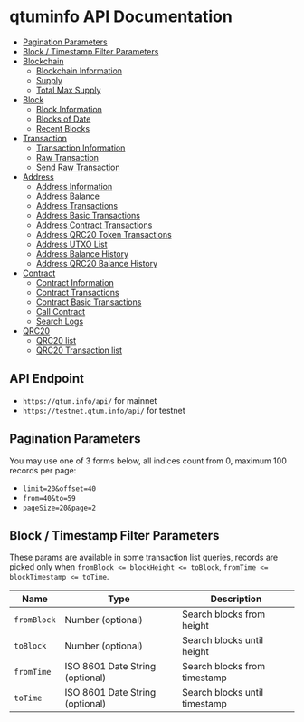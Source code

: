# qtuminfo API Documentation

* [Pagination Parameters](#pagination-parameters)
* [Block / Timestamp Filter Parameters](#block--timestamp-filter-parameters)
* [Blockchain](https://github.com/qtumproject/qtuminfo-api/blob/master/doc/blockchain.md)
  * [Blockchain Information](https://github.com/qtumproject/qtuminfo-api/blob/master/doc/blockchain.md#Blockchain-Information)
  * [Supply](https://github.com/qtumproject/qtuminfo-api/blob/master/doc/blockchain.md#Supply)
  * [Total Max Supply](https://github.com/qtumproject/qtuminfo-api/blob/master/doc/blockchain.md#Total-Max-Supply)
* [Block](https://github.com/qtumproject/qtuminfo-api/blob/master/doc/block.md)
  * [Block Information](https://github.com/qtumproject/qtuminfo-api/blob/master/doc/block.md#Block-Information)
  * [Blocks of Date](https://github.com/qtumproject/qtuminfo-api/blob/master/doc/block.md#Blocks-of-Date)
  * [Recent Blocks](https://github.com/qtumproject/qtuminfo-api/blob/master/doc/block.md#Recent-Blocks)
* [Transaction](https://github.com/qtumproject/qtuminfo-api/blob/master/doc/block.md)
  * [Transaction Information](https://github.com/qtumproject/qtuminfo-api/blob/master/doc/block.md#Transaction-Information)
  * [Raw Transaction](https://github.com/qtumproject/qtuminfo-api/blob/master/doc/block.md#Raw-Transaction)
  * [Send Raw Transaction](https://github.com/qtumproject/qtuminfo-api/blob/master/doc/block.md#Send-Raw-Transaction)
* [Address](https://github.com/qtumproject/qtuminfo-api/blob/master/doc/address.md)
  * [Address Information](https://github.com/qtumproject/qtuminfo-api/blob/master/doc/address.md#Address-Information)
  * [Address Balance](https://github.com/qtumproject/qtuminfo-api/blob/master/doc/address.md#Address-Balance)
  * [Address Transactions](https://github.com/qtumproject/qtuminfo-api/blob/master/doc/address.md#Address-Transactions)
  * [Address Basic Transactions](https://github.com/qtumproject/qtuminfo-api/blob/master/doc/address.md#Address-Basic-Transactions)
  * [Address Contract Transactions](https://github.com/qtumproject/qtuminfo-api/blob/master/doc/address.md#Address-Contract-Transactions)
  * [Address QRC20 Token Transactions](https://github.com/qtumproject/qtuminfo-api/blob/master/doc/address.md#Address-QRC20-Token-Transactions)
  * [Address UTXO List](https://github.com/qtumproject/qtuminfo-api/blob/master/doc/address.md#Address-UTXO-List)
  * [Address Balance History](https://github.com/qtumproject/qtuminfo-api/blob/master/doc/address.md#Address-Balance-History)
  * [Address QRC20 Balance History](https://github.com/qtumproject/qtuminfo-api/blob/master/doc/address.md#Address-QRC20-Balance-History)
* [Contract](https://github.com/qtumproject/qtuminfo-api/blob/master/doc/contract.md)
  * [Contract Information](https://github.com/qtumproject/qtuminfo-api/blob/master/doc/contract.md#Contract-Information)
  * [Contract Transactions](https://github.com/qtumproject/qtuminfo-api/blob/master/doc/contract.md#Contract-Transactions)
  * [Contract Basic Transactions](https://github.com/qtumproject/qtuminfo-api/blob/master/doc/contract.md#Contract-Basic-Transactions)
  * [Call Contract](https://github.com/qtumproject/qtuminfo-api/blob/master/doc/contract.md#Call-Contract)
  * [Search Logs](https://github.com/qtumproject/qtuminfo-api/blob/master/doc/contract.md#Search-Logs)
* [QRC20](https://github.com/qtumproject/qtuminfo-api/blob/master/doc/contract.md)
  * [QRC20 list](https://github.com/qtumproject/qtuminfo-api/blob/master/doc/contract.md#QRC20-list)
  * [QRC20 Transaction list](https://github.com/qtumproject/qtuminfo-api/blob/master/doc/contract.md#QRC20-Transaction-list)


## API Endpoint
* `https://qtum.info/api/` for mainnet
* `https://testnet.qtum.info/api/` for testnet


## Pagination Parameters

You may use one of 3 forms below, all indices count from 0, maximum 100 records per page:
* `limit=20&offset=40`
* `from=40&to=59`
* `pageSize=20&page=2`


## Block / Timestamp Filter Parameters

These params are available in some transaction list queries,
records are picked only when `fromBlock <= blockHeight <= toBlock`, `fromTime <= blockTimestamp <= toTime`.

<table>
    <thead>
        <tr>
            <th>Name</th>
            <th>Type</th>
            <th>Description</th>
        </tr>
    </thead>
    <tbody>
        <tr>
            <td><code>fromBlock</code></td>
            <td>Number (optional)</td>
            <td>Search blocks from height</td>
        </tr>
        <tr>
            <td><code>toBlock</code></td>
            <td>Number (optional)</td>
            <td>Search blocks until height</td>
        </tr>
        <tr>
            <td><code>fromTime</code></td>
            <td>ISO 8601 Date String (optional)</td>
            <td>Search blocks from timestamp</td>
        </tr>
        <tr>
            <td><code>toTime</code></td>
            <td>ISO 8601 Date String (optional)</td>
            <td>Search blocks until timestamp</td>
        </tr>
    </tbody>
</table>
